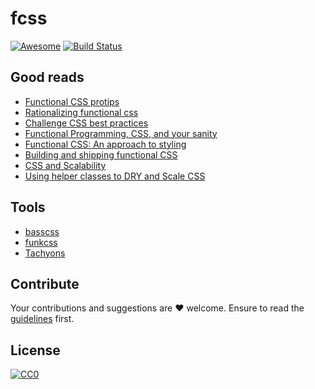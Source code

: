# fcss

[![Awesome](https://cdn.rawgit.com/sindresorhus/awesome/d7305f38d29fed78fa85652e3a63e154dd8e8829/media/badge.svg)](https://github.com/sindresorhus/awesome) [![Build Status](https://api.travis-ci.org/filipelinhares/awesome-fcss.svg?branch=master)](https://travis-ci.org/filipelinhares/awesome-fcss)

## Good reads
- [Functional CSS protips](https://github.com/chibicode/react-functional-css-protips)
- [Rationalizing functional css](https://marcelosomers.com/writing/rationalizing-functional-css/)
- [Challenge CSS best practices](https://www.smashingmagazine.com/2013/10/challenging-css-best-practices-atomic-approach/)
- [Functional Programming, CSS, and your sanity](http://www.jon.gold/2015/07/functional-css/)
- [Functional CSS: An approach to styling](http://baatz.io/posts/functional-css/)
- [Building and shipping functional CSS](https://blog.colepeters.com/building-and-shipping-functional-css/)
- [CSS and Scalability](http://mrmrs.io/writing/2016/03/24/scalable-css/)
- [Using helper classes to DRY and Scale CSS](https://www.sitepoint.com/using-helper-classes-dry-scale-css/)

## Tools
- [basscss](http://www.basscss.com/)
- [funkcss](https://github.com/filipelinhares/funkcss)
- [Tachyons](http://tachyons.io)

## Contribute
Your contributions and suggestions are :heart: welcome. Ensure to read the [guidelines](https://github.com/filipelinhares/awesome-fcss/blob/master/CONTRIBUTING.md) first.

## License
[![CC0](https://licensebuttons.net/p/zero/1.0/88x31.png)](https://creativecommons.org/publicdomain/zero/1.0/)
